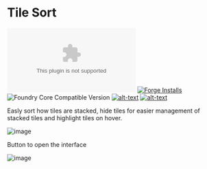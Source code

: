 # Tile Sort

![Latest Release Download Count](https://img.shields.io/github/downloads/theripper93/tile-sort/latest/module.zip?color=2b82fc&label=DOWNLOADS&style=for-the-badge) [![Forge Installs](https://img.shields.io/badge/dynamic/json?label=Forge%20Installs&query=package.installs&suffix=%25&url=https%3A%2F%2Fforge-vtt.com%2Fapi%2Fbazaar%2Fpackage%2Ftile-sort&colorB=03ff1c&style=for-the-badge)](https://forge-vtt.com/bazaar#package=tile-sort) ![Foundry Core Compatible Version](https://img.shields.io/badge/dynamic/json.svg?url=https%3A%2F%2Fraw.githubusercontent.com%2Ftheripper93%2Ftile-sort%2Fmain%2Fmodule.json&label=Foundry%20Version&query=$.compatibleCoreVersion&colorB=orange&style=for-the-badge) [![alt-text](https://img.shields.io/badge/-Patreon-%23ff424d?style=for-the-badge)](https://www.patreon.com/theripper93) [![alt-text](https://img.shields.io/badge/-Discord-%235662f6?style=for-the-badge)](https://discord.gg/F53gBjR97G)

Easly sort how tiles are stacked, hide tiles for easier management of stacked tiles and highlight tiles on hover.

![image](https://user-images.githubusercontent.com/1346839/162642051-05b12c15-8f63-49de-97a5-4677015121d1.png)

Button to open the interface

![image](https://user-images.githubusercontent.com/1346839/162642066-13809892-70a9-4815-ab3e-fa1d9627759a.png)
